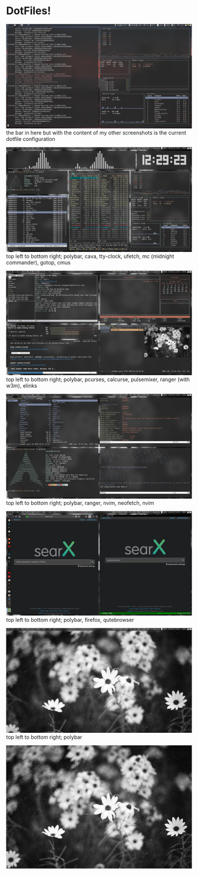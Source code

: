 # DotFiles!
![alt text](https://raw.githubusercontent.com/Im-Nameless/DotFiles/master/2018-11-08_23-16-32.png)
the bar in here but with the content of my other screenshots is the current dotfile configuration

![alt text](https://raw.githubusercontent.com/Im-Nameless/DotFiles/master/2018-10-21_12-29-23.png)
top left to bottom right; polybar, cava, tty-clock, ufetch, mc (midnight commander), gotop, cmus

![alt text](https://raw.githubusercontent.com/Im-Nameless/DotFiles/master/2018-10-21_12-29-57.png)
top left to bottom right; polybar, pcurses, calcurse, pulsemixer, ranger (with w3m), elinks

![alt text](https://raw.githubusercontent.com/Im-Nameless/DotFiles/master/2018-10-21_12-29-32.png)
top left to bottom right; polybar, ranger, nvim, neofetch, nvim

![alt text](https://raw.githubusercontent.com/Im-Nameless/DotFiles/master/2018-10-21_12-33-06.png)
top left to bottom right; polybar, firefox, qutebrowser

![alt text](https://raw.githubusercontent.com/Im-Nameless/DotFiles/master/2018-10-21_12-37-53.png)
top left to bottom right; polybar

![alt text](https://raw.githubusercontent.com/Im-Nameless/DotFiles/master/test.jpg)
